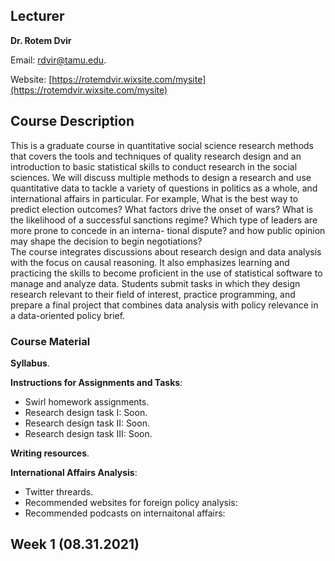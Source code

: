 ## Lecturer

**Dr. Rotem Dvir** 

Email: [rdvir@tamu.edu](rdvir@tamu.edu). 

Website: [https://rotemdvir.wixsite.com/mysite](https://rotemdvir.wixsite.com/mysite)

## Course Description

This is a graduate course in quantitative social science research methods that covers the tools and techniques of quality research design and an introduction to basic statistical skills to conduct research in the social sciences. We will discuss multiple methods to design a research and use quantitative data to tackle a variety of questions in politics as a whole, and international affairs in particular. For example, What is the best way to predict election outcomes? What factors drive the onset of wars? What is the likelihood of a successful sanctions regime? Which type of leaders are more prone to concede in an interna- tional dispute? and how public opinion may shape the decision to begin negotiations?  
The course integrates discussions about research design and data analysis with the focus on causal reasoning. It also emphasizes learning and practicing the skills to become proficient in the use of statistical software to manage and analyze data. Students submit tasks in which they design research relevant to their field of interest, practice programming, and prepare a final project that combines data analysis with policy relevance in a data-oriented policy brief.

### Course Material

**Syllabus**. 

**Instructions for Assignments and Tasks**:  

  - Swirl homework assignments.
  - Research design task I: Soon.
  - Research design task II: Soon.
  - Research design task III: Soon.  

**Writing resources**. 

**International Affairs Analysis**:  

  - Twitter threards.
  - Recommended websites for foreign policy analysis:
  - Recommended podcasts on internaitonal affairs:  

## Week 1 (08.31.2021)

